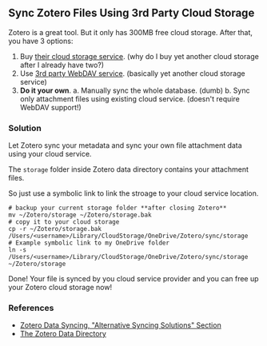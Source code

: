 ## Sync Zotero Files Using 3rd Party Cloud Storage

Zotero is a great tool.  But it only has 300MB free cloud storage.  After that,
you have 3 options:

1. Buy [their cloud storage
service](https://www.zotero.org/settings/storage?ref=usbf). (why do I buy yet
another cloud storage after I already have two?)
2. Use [3rd party WebDAV
service](https://www.zotero.org/support/kb/webdav_services). (basically yet
another cloud storage service)
3. **Do it your own**.
	a. Manually sync the whole database.  (dumb)
	b. Sync only attachment files using existing cloud service. (doesn't require
WebDAV support!)

### Solution

Let Zotero sync your metadata and sync your own file attachment data using your
cloud service.

The `storage` folder inside Zotero data directory contains your attachment
files.

So just use a symbolic link to link the stroage to your cloud service location.

```
# backup your current storage folder **after closing Zotero**
mv ~/Zotero/storage ~/Zotero/storage.bak
# copy it to your cloud storage
cp -r ~/Zotero/storage.bak /Users/<username>/Library/CloudStorage/OneDrive/Zotero/sync/storage
# Example symbolic link to my OneDrive folder
ln -s /Users/<username>/Library/CloudStorage/OneDrive/Zotero/sync/storage ~/Zotero/storage
```

Done!  Your file is synced by you cloud service provider and you can free up
your Zotero cloud storage now!


### References

* [Zotero Data Syncing, "Alternative Syncing Solutions" Section](https://www.zotero.org/support/sync)
* [The Zotero Data Directory](https://www.zotero.org/support/zotero_data#locating_your_zotero_data)
